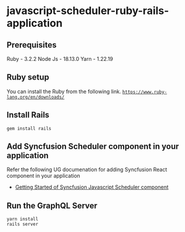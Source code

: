 # javascript-scheduler-ruby-rails-application

## Prerequisites

Ruby - 3.2.2
Node Js - 18.13.0
Yarn - 1.22.19

## Ruby setup

You can install the Ruby from the following link.
[`https://www.ruby-lang.org/en/downloads/`](https://www.ruby-lang.org/en/downloads/) 

## Install Rails

```
gem install rails
```

## Add Syncfusion Scheduler component in your application

Refer the following UG documenation for adding Syncfusion React component in your application
* [Getting Started of Syncfusion Javascript Scheduler component](https://ej2.syncfusion.com/javascript/documentation/schedule/getting-started)

## Run the GraphQL Server

```
yarn install
rails server
```